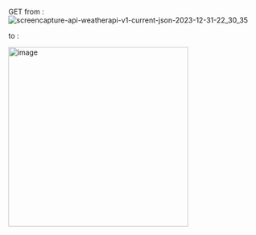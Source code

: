 
GET from :
![screencapture-api-weatherapi-v1-current-json-2023-12-31-22_30_35](https://github.com/Marwahkamilaahmad/go-rest-api/assets/114375719/5d30ec6d-48a0-4554-90d9-ce8fb95f59a2)


to :

<img width="357" alt="image" src="https://github.com/Marwahkamilaahmad/go-rest-api/assets/114375719/bebae552-c8ba-451d-bf61-9fa77cf00a58">
